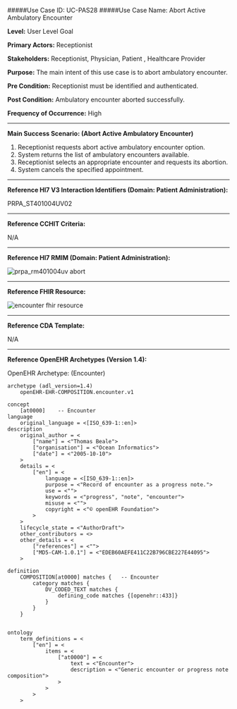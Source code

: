 #####Use Case ID: UC-PAS28
#####Use Case Name: Abort Active Ambulatory Encounter

**Level:**                     User Level Goal

**Primary Actors:**            Receptionist

**Stakeholders:**              Receptionist, Physician, Patient , Healthcare Provider

**Purpose:**                   The main intent of this use case is to abort ambulatory encounter.

**Pre Condition:**             Receptionist must be identified and authenticated.

**Post Condition:**            Ambulatory encounter aborted successfully.

**Frequency of Occurrence:**   High
__________________________________________________________
**Main Success Scenario: (Abort Active Ambulatory Encounter)**

1. Receptionist requests abort active ambulatory encounter option.
2. System returns the list of ambulatory encounters available.
3. Receptionist selects an appropriate encounter and requests its abortion.
4. System cancels the specified appointment.

________________________________________________________________________
**Reference Hl7 V3 Interaction Identifiers (Domain: Patient Administration):**

PRPA_ST401004UV02
_______________________________________________________________
**Reference CCHIT Criteria:**

N/A
_______________________________________________________________
**Reference Hl7 RMIM (Domain: Patient Administration):**

![prpa_rm401004uv abort](https://f.cloud.github.com/assets/5391320/1295286/6b48acee-30aa-11e3-9cee-d72e757defde.png)
_______________________________________________________________
**Reference FHIR Resource:**

![encounter fhir resource](https://f.cloud.github.com/assets/5391320/1295268/cb11790e-30a9-11e3-8af5-6e7bb9dfdbda.png)
_______________________________________________________________
**Reference CDA Template:**

N/A
_______________________________________________________________
**Reference OpenEHR Archetypes (Version 1.4):**

OpenEHR Archetype: (Encounter)

``` Archetype
archetype (adl_version=1.4)
	openEHR-EHR-COMPOSITION.encounter.v1

concept
	[at0000]	-- Encounter
language
	original_language = <[ISO_639-1::en]>
description
	original_author = <
		["name"] = <"Thomas Beale">
		["organisation"] = <"Ocean Informatics">
		["date"] = <"2005-10-10">
	>
	details = <
		["en"] = <
			language = <[ISO_639-1::en]>
			purpose = <"Record of encounter as a progress note.">
			use = <"">
			keywords = <"progress", "note", "encounter">
			misuse = <"">
			copyright = <"© openEHR Foundation">
		>
	>
	lifecycle_state = <"AuthorDraft">
	other_contributors = <>
	other_details = <
		["references"] = <"">
		["MD5-CAM-1.0.1"] = <"EDEB60AEFE411C22B796CBE227E44095">
	>

definition
	COMPOSITION[at0000] matches {	-- Encounter
		category matches {
			DV_CODED_TEXT matches {
				defining_code matches {[openehr::433]}
			}
		}
	}


ontology
	term_definitions = <
		["en"] = <
			items = <
				["at0000"] = <
					text = <"Encounter">
					description = <"Generic encounter or progress note composition">
				>
			>
		>
	>
```






